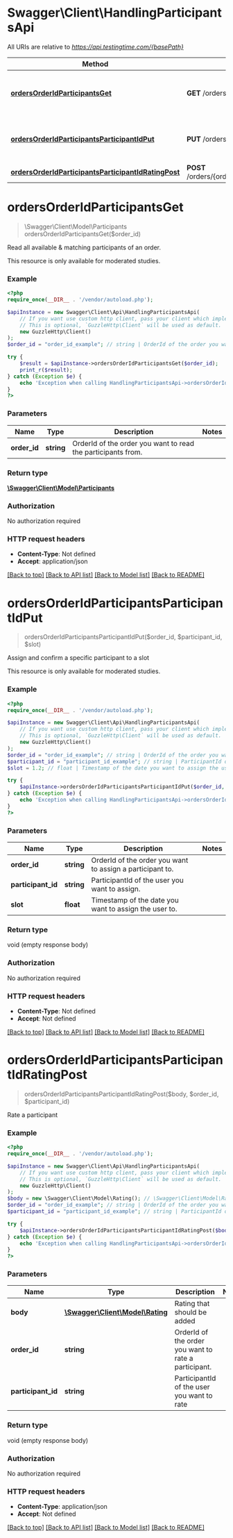 # Swagger\Client\HandlingParticipantsApi

All URIs are relative to *https://api.testingtime.com/{basePath}*

Method | HTTP request | Description
------------- | ------------- | -------------
[**ordersOrderIdParticipantsGet**](HandlingParticipantsApi.md#ordersorderidparticipantsget) | **GET** /orders/{orderId}/participants | Read all available &amp; matching participants of an order.
[**ordersOrderIdParticipantsParticipantIdPut**](HandlingParticipantsApi.md#ordersorderidparticipantsparticipantidput) | **PUT** /orders/{orderId}/participants/{participantId} | Assign and confirm a specific participant to a slot
[**ordersOrderIdParticipantsParticipantIdRatingPost**](HandlingParticipantsApi.md#ordersorderidparticipantsparticipantidratingpost) | **POST** /orders/{orderId}/participants/{participantId}/rating | Rate a participant

# **ordersOrderIdParticipantsGet**
> \Swagger\Client\Model\Participants ordersOrderIdParticipantsGet($order_id)

Read all available & matching participants of an order.

This resource is only available for moderated studies.

### Example
```php
<?php
require_once(__DIR__ . '/vendor/autoload.php');

$apiInstance = new Swagger\Client\Api\HandlingParticipantsApi(
    // If you want use custom http client, pass your client which implements `GuzzleHttp\ClientInterface`.
    // This is optional, `GuzzleHttp\Client` will be used as default.
    new GuzzleHttp\Client()
);
$order_id = "order_id_example"; // string | OrderId of the order you want to read the participants from.

try {
    $result = $apiInstance->ordersOrderIdParticipantsGet($order_id);
    print_r($result);
} catch (Exception $e) {
    echo 'Exception when calling HandlingParticipantsApi->ordersOrderIdParticipantsGet: ', $e->getMessage(), PHP_EOL;
}
?>
```

### Parameters

Name | Type | Description  | Notes
------------- | ------------- | ------------- | -------------
 **order_id** | **string**| OrderId of the order you want to read the participants from. |

### Return type

[**\Swagger\Client\Model\Participants**](../Model/Participants.md)

### Authorization

No authorization required

### HTTP request headers

 - **Content-Type**: Not defined
 - **Accept**: application/json

[[Back to top]](#) [[Back to API list]](../../README.md#documentation-for-api-endpoints) [[Back to Model list]](../../README.md#documentation-for-models) [[Back to README]](../../README.md)

# **ordersOrderIdParticipantsParticipantIdPut**
> ordersOrderIdParticipantsParticipantIdPut($order_id, $participant_id, $slot)

Assign and confirm a specific participant to a slot

This resource is only available for moderated studies.

### Example
```php
<?php
require_once(__DIR__ . '/vendor/autoload.php');

$apiInstance = new Swagger\Client\Api\HandlingParticipantsApi(
    // If you want use custom http client, pass your client which implements `GuzzleHttp\ClientInterface`.
    // This is optional, `GuzzleHttp\Client` will be used as default.
    new GuzzleHttp\Client()
);
$order_id = "order_id_example"; // string | OrderId of the order you want to assign a participant to.
$participant_id = "participant_id_example"; // string | ParticipantId of the user you want to assign.
$slot = 1.2; // float | Timestamp of the date you want to assign the user to.

try {
    $apiInstance->ordersOrderIdParticipantsParticipantIdPut($order_id, $participant_id, $slot);
} catch (Exception $e) {
    echo 'Exception when calling HandlingParticipantsApi->ordersOrderIdParticipantsParticipantIdPut: ', $e->getMessage(), PHP_EOL;
}
?>
```

### Parameters

Name | Type | Description  | Notes
------------- | ------------- | ------------- | -------------
 **order_id** | **string**| OrderId of the order you want to assign a participant to. |
 **participant_id** | **string**| ParticipantId of the user you want to assign. |
 **slot** | **float**| Timestamp of the date you want to assign the user to. |

### Return type

void (empty response body)

### Authorization

No authorization required

### HTTP request headers

 - **Content-Type**: Not defined
 - **Accept**: Not defined

[[Back to top]](#) [[Back to API list]](../../README.md#documentation-for-api-endpoints) [[Back to Model list]](../../README.md#documentation-for-models) [[Back to README]](../../README.md)

# **ordersOrderIdParticipantsParticipantIdRatingPost**
> ordersOrderIdParticipantsParticipantIdRatingPost($body, $order_id, $participant_id)

Rate a participant

### Example
```php
<?php
require_once(__DIR__ . '/vendor/autoload.php');

$apiInstance = new Swagger\Client\Api\HandlingParticipantsApi(
    // If you want use custom http client, pass your client which implements `GuzzleHttp\ClientInterface`.
    // This is optional, `GuzzleHttp\Client` will be used as default.
    new GuzzleHttp\Client()
);
$body = new \Swagger\Client\Model\Rating(); // \Swagger\Client\Model\Rating | Rating that should be added
$order_id = "order_id_example"; // string | OrderId of the order you want to rate a participant.
$participant_id = "participant_id_example"; // string | ParticipantId of the user you want to rate

try {
    $apiInstance->ordersOrderIdParticipantsParticipantIdRatingPost($body, $order_id, $participant_id);
} catch (Exception $e) {
    echo 'Exception when calling HandlingParticipantsApi->ordersOrderIdParticipantsParticipantIdRatingPost: ', $e->getMessage(), PHP_EOL;
}
?>
```

### Parameters

Name | Type | Description  | Notes
------------- | ------------- | ------------- | -------------
 **body** | [**\Swagger\Client\Model\Rating**](../Model/Rating.md)| Rating that should be added |
 **order_id** | **string**| OrderId of the order you want to rate a participant. |
 **participant_id** | **string**| ParticipantId of the user you want to rate |

### Return type

void (empty response body)

### Authorization

No authorization required

### HTTP request headers

 - **Content-Type**: application/json
 - **Accept**: Not defined

[[Back to top]](#) [[Back to API list]](../../README.md#documentation-for-api-endpoints) [[Back to Model list]](../../README.md#documentation-for-models) [[Back to README]](../../README.md)

